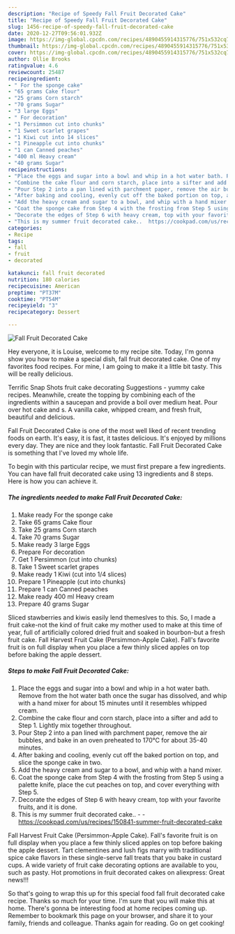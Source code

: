 ```yaml
---
description: "Recipe of Speedy Fall Fruit Decorated Cake"
title: "Recipe of Speedy Fall Fruit Decorated Cake"
slug: 1456-recipe-of-speedy-fall-fruit-decorated-cake
date: 2020-12-27T09:56:01.932Z
image: https://img-global.cpcdn.com/recipes/4890455914315776/751x532cq70/fall-fruit-decorated-cake-recipe-main-photo.jpg
thumbnail: https://img-global.cpcdn.com/recipes/4890455914315776/751x532cq70/fall-fruit-decorated-cake-recipe-main-photo.jpg
cover: https://img-global.cpcdn.com/recipes/4890455914315776/751x532cq70/fall-fruit-decorated-cake-recipe-main-photo.jpg
author: Ollie Brooks
ratingvalue: 4.6
reviewcount: 25487
recipeingredient:
- " For the sponge cake"
- "65 grams Cake flour"
- "25 grams Corn starch"
- "70 grams Sugar"
- "3 large Eggs"
- " For decoration"
- "1 Persimmon cut into chunks"
- "1 Sweet scarlet grapes"
- "1 Kiwi cut into 14 slices"
- "1 Pineapple cut into chunks"
- "1 can Canned peaches"
- "400 ml Heavy cream"
- "40 grams Sugar"
recipeinstructions:
- "Place the eggs and sugar into a bowl and whip in a hot water bath. Remove from the hot water bath once the sugar has dissolved, and whip with a hand mixer for about 15 minutes until it resembles whipped cream."
- "Combine the cake flour and corn starch, place into a sifter and add to Step 1. Lightly mix together throughout."
- "Pour Step 2 into a pan lined with parchment paper, remove the air bubbles, and bake in an oven preheated to 170℃ for about 35-40 minutes."
- "After baking and cooling, evenly cut off the baked portion on top, and slice the sponge cake in two."
- "Add the heavy cream and sugar to a bowl, and whip with a hand mixer."
- "Coat the sponge cake from Step 4 with the frosting from Step 5 using a palette knife, place the cut peaches on top, and cover everything with Step 5."
- "Decorate the edges of Step 6 with heavy cream, top with your favorite fruits, and it is done."
- "This is my summer fruit decorated cake..  https://cookpad.com/us/recipes/150841-summer-fruit-decorated-cake"
categories:
- Recipe
tags:
- fall
- fruit
- decorated

katakunci: fall fruit decorated 
nutrition: 180 calories
recipecuisine: American
preptime: "PT37M"
cooktime: "PT54M"
recipeyield: "3"
recipecategory: Dessert

---
```



![Fall Fruit Decorated Cake](https://img-global.cpcdn.com/recipes/4890455914315776/751x532cq70/fall-fruit-decorated-cake-recipe-main-photo.jpg)

Hey everyone, it is Louise, welcome to my recipe site. Today, I'm gonna show you how to make a special dish, fall fruit decorated cake. One of my favorites food recipes. For mine, I am going to make it a little bit tasty. This will be really delicious.

Terrific Snap Shots fruit cake decorating Suggestions - yummy cake recipes. Meanwhile, create the topping by combining each of the ingredients within a saucepan and provide a boil over medium heat. Pour over hot cake and s. A vanilla cake, whipped cream, and fresh fruit, beautiful and delicious.

Fall Fruit Decorated Cake is one of the most well liked of recent trending foods on earth. It's easy, it is fast, it tastes delicious. It's enjoyed by millions every day. They are nice and they look fantastic. Fall Fruit Decorated Cake is something that I've loved my whole life.


To begin with this particular recipe, we must first prepare a few ingredients. You can have fall fruit decorated cake using 13 ingredients and 8 steps. Here is how you can achieve it.

<!--inarticleads1-->

##### The ingredients needed to make Fall Fruit Decorated Cake:

1. Make ready  For the sponge cake
1. Take 65 grams Cake flour
1. Take 25 grams Corn starch
1. Take 70 grams Sugar
1. Make ready 3 large Eggs
1. Prepare  For decoration
1. Get 1 Persimmon (cut into chunks)
1. Take 1 Sweet scarlet grapes
1. Make ready 1 Kiwi (cut into 1/4 slices)
1. Prepare 1 Pineapple (cut into chunks)
1. Prepare 1 can Canned peaches
1. Make ready 400 ml Heavy cream
1. Prepare 40 grams Sugar


Sliced stawberries and kiwis easily lend themeslves to this. So, I made a fruit cake-not the kind of fruit cake my mother used to make at this time of year, full of artificially colored dried fruit and soaked in bourbon-but a fresh fruit cake. Fall Harvest Fruit Cake (Persimmon-Apple Cake). Fall&#39;s favorite fruit is on full display when you place a few thinly sliced apples on top before baking the apple dessert. 

<!--inarticleads2-->

##### Steps to make Fall Fruit Decorated Cake:

1. Place the eggs and sugar into a bowl and whip in a hot water bath. Remove from the hot water bath once the sugar has dissolved, and whip with a hand mixer for about 15 minutes until it resembles whipped cream.
1. Combine the cake flour and corn starch, place into a sifter and add to Step 1. Lightly mix together throughout.
1. Pour Step 2 into a pan lined with parchment paper, remove the air bubbles, and bake in an oven preheated to 170℃ for about 35-40 minutes.
1. After baking and cooling, evenly cut off the baked portion on top, and slice the sponge cake in two.
1. Add the heavy cream and sugar to a bowl, and whip with a hand mixer.
1. Coat the sponge cake from Step 4 with the frosting from Step 5 using a palette knife, place the cut peaches on top, and cover everything with Step 5.
1. Decorate the edges of Step 6 with heavy cream, top with your favorite fruits, and it is done.
1. This is my summer fruit decorated cake.. -  - https://cookpad.com/us/recipes/150841-summer-fruit-decorated-cake


Fall Harvest Fruit Cake (Persimmon-Apple Cake). Fall&#39;s favorite fruit is on full display when you place a few thinly sliced apples on top before baking the apple dessert. Tart clementines and lush figs marry with traditional spice cake flavors in these single-serve fall treats that you bake in custard cups. A wide variety of fruit cake decorating options are available to you, such as pasty. Hot promotions in fruit decorated cakes on aliexpress: Great news!!! 

So that's going to wrap this up for this special food fall fruit decorated cake recipe. Thanks so much for your time. I'm sure that you will make this at home. There's gonna be interesting food at home recipes coming up. Remember to bookmark this page on your browser, and share it to your family, friends and colleague. Thanks again for reading. Go on get cooking!

